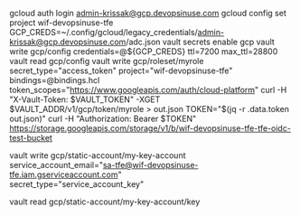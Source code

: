 gcloud auth login admin-krissak@gcp.devopsinuse.com
gcloud config set project wif-devopsinuse-tfe
GCP_CREDS=~/.config/gcloud/legacy_credentials/admin-krissak@gcp.devopsinuse.com/adc.json
vault secrets enable gcp
vault write gcp/config credentials=@${GCP_CREDS} ttl=7200 max_ttl=28800
vault read gcp/config
vault write gcp/roleset/myrole secret_type="access_token" project="wif-devopsinuse-tfe" bindings=@bindings.hcl token_scopes="https://www.googleapis.com/auth/cloud-platform"
curl -H "X-Vault-Token: $VAULT_TOKEN" -XGET $VAULT_ADDR/v1/gcp/token/myrole > out.json
TOKEN="$(jq -r .data.token out.json)"
curl -H "Authorization: Bearer $TOKEN" https://storage.googleapis.com/storage/v1/b/wif-devopsinuse-tfe-tfe-oidc-test-bucket

vault write gcp/static-account/my-key-account \
  service_account_email="sa-tfe@wif-devopsinuse-tfe.iam.gserviceaccount.com" \
  secret_type="service_account_key"

vault read gcp/static-account/my-key-account/key
